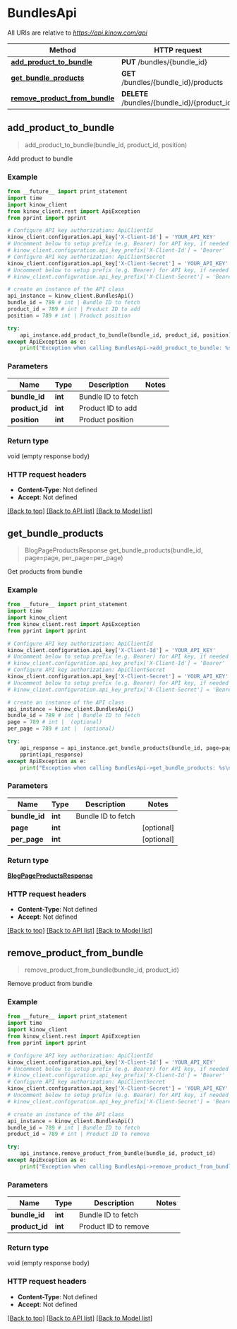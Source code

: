 # BundlesApi

All URIs are relative to *https://api.kinow.com/api*

Method | HTTP request | Description
------------- | ------------- | -------------
[**add_product_to_bundle**](#add_product_to_bundle) | **PUT** /bundles/{bundle_id} | 
[**get_bundle_products**](#get_bundle_products) | **GET** /bundles/{bundle_id}/products | 
[**remove_product_from_bundle**](#remove_product_from_bundle) | **DELETE** /bundles/{bundle_id}/{product_id} | 


## **add_product_to_bundle**
> add_product_to_bundle(bundle_id, product_id, position)



Add product to bundle

### Example 
```python
from __future__ import print_statement
import time
import kinow_client
from kinow_client.rest import ApiException
from pprint import pprint

# Configure API key authorization: ApiClientId
kinow_client.configuration.api_key['X-Client-Id'] = 'YOUR_API_KEY'
# Uncomment below to setup prefix (e.g. Bearer) for API key, if needed
# kinow_client.configuration.api_key_prefix['X-Client-Id'] = 'Bearer'
# Configure API key authorization: ApiClientSecret
kinow_client.configuration.api_key['X-Client-Secret'] = 'YOUR_API_KEY'
# Uncomment below to setup prefix (e.g. Bearer) for API key, if needed
# kinow_client.configuration.api_key_prefix['X-Client-Secret'] = 'Bearer'

# create an instance of the API class
api_instance = kinow_client.BundlesApi()
bundle_id = 789 # int | Bundle ID to fetch
product_id = 789 # int | Product ID to add
position = 789 # int | Product position

try: 
    api_instance.add_product_to_bundle(bundle_id, product_id, position)
except ApiException as e:
    print("Exception when calling BundlesApi->add_product_to_bundle: %s\n" % e)
```

### Parameters

Name | Type | Description  | Notes
------------- | ------------- | ------------- | -------------
 **bundle_id** | **int**| Bundle ID to fetch | 
 **product_id** | **int**| Product ID to add | 
 **position** | **int**| Product position | 

### Return type

void (empty response body)

### HTTP request headers

 - **Content-Type**: Not defined
 - **Accept**: Not defined

[[Back to top]](#) [[Back to API list]](#documentation-for-api-endpoints) [[Back to Model list]](#documentation-for-models)

## **get_bundle_products**
> BlogPageProductsResponse get_bundle_products(bundle_id, page=page, per_page=per_page)



Get products from bundle

### Example 
```python
from __future__ import print_statement
import time
import kinow_client
from kinow_client.rest import ApiException
from pprint import pprint

# Configure API key authorization: ApiClientId
kinow_client.configuration.api_key['X-Client-Id'] = 'YOUR_API_KEY'
# Uncomment below to setup prefix (e.g. Bearer) for API key, if needed
# kinow_client.configuration.api_key_prefix['X-Client-Id'] = 'Bearer'
# Configure API key authorization: ApiClientSecret
kinow_client.configuration.api_key['X-Client-Secret'] = 'YOUR_API_KEY'
# Uncomment below to setup prefix (e.g. Bearer) for API key, if needed
# kinow_client.configuration.api_key_prefix['X-Client-Secret'] = 'Bearer'

# create an instance of the API class
api_instance = kinow_client.BundlesApi()
bundle_id = 789 # int | Bundle ID to fetch
page = 789 # int |  (optional)
per_page = 789 # int |  (optional)

try: 
    api_response = api_instance.get_bundle_products(bundle_id, page=page, per_page=per_page)
    pprint(api_response)
except ApiException as e:
    print("Exception when calling BundlesApi->get_bundle_products: %s\n" % e)
```

### Parameters

Name | Type | Description  | Notes
------------- | ------------- | ------------- | -------------
 **bundle_id** | **int**| Bundle ID to fetch | 
 **page** | **int**|  | [optional] 
 **per_page** | **int**|  | [optional] 

### Return type

[**BlogPageProductsResponse**](#BlogPageProductsResponse)

### HTTP request headers

 - **Content-Type**: Not defined
 - **Accept**: Not defined

[[Back to top]](#) [[Back to API list]](#documentation-for-api-endpoints) [[Back to Model list]](#documentation-for-models)

## **remove_product_from_bundle**
> remove_product_from_bundle(bundle_id, product_id)



Remove product from bundle

### Example 
```python
from __future__ import print_statement
import time
import kinow_client
from kinow_client.rest import ApiException
from pprint import pprint

# Configure API key authorization: ApiClientId
kinow_client.configuration.api_key['X-Client-Id'] = 'YOUR_API_KEY'
# Uncomment below to setup prefix (e.g. Bearer) for API key, if needed
# kinow_client.configuration.api_key_prefix['X-Client-Id'] = 'Bearer'
# Configure API key authorization: ApiClientSecret
kinow_client.configuration.api_key['X-Client-Secret'] = 'YOUR_API_KEY'
# Uncomment below to setup prefix (e.g. Bearer) for API key, if needed
# kinow_client.configuration.api_key_prefix['X-Client-Secret'] = 'Bearer'

# create an instance of the API class
api_instance = kinow_client.BundlesApi()
bundle_id = 789 # int | Bundle ID to fetch
product_id = 789 # int | Product ID to remove

try: 
    api_instance.remove_product_from_bundle(bundle_id, product_id)
except ApiException as e:
    print("Exception when calling BundlesApi->remove_product_from_bundle: %s\n" % e)
```

### Parameters

Name | Type | Description  | Notes
------------- | ------------- | ------------- | -------------
 **bundle_id** | **int**| Bundle ID to fetch | 
 **product_id** | **int**| Product ID to remove | 

### Return type

void (empty response body)

### HTTP request headers

 - **Content-Type**: Not defined
 - **Accept**: Not defined

[[Back to top]](#) [[Back to API list]](#documentation-for-api-endpoints) [[Back to Model list]](#documentation-for-models)

